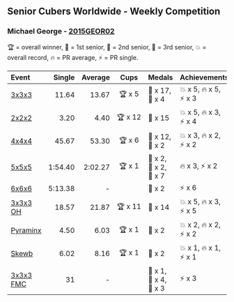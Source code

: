 ## Senior Cubers Worldwide - Weekly Competition
### Michael George - [2015GEOR02](https://www.worldcubeassociation.org/persons/2015GEOR02)

🏆 = overall winner, 🥇 = 1st senior, 🥈 = 2nd senior, 🥉 = 3rd senior, 💥 = overall record, 🔥 = PR average, ⚡ = PR single.

| Event | Single | Average | Cups | Medals | Achievements|
| :-- | --: | --: | :--: | :-- | :-- |
| [3x3x3](michael_george/333.md) | 11.64 | 13.67 | <span style="white-space: nowrap">🏆 x 5</span> | <span style="white-space: nowrap">🥇 x 17</span>, <span style="white-space: nowrap">🥈 x 4</span> | <span style="white-space: nowrap">💥 x 5</span>, <span style="white-space: nowrap">🔥 x 5</span>, <span style="white-space: nowrap">⚡ x 3</span> |
| [2x2x2](michael_george/222.md) | 3.20 | 4.40 | <span style="white-space: nowrap">🏆 x 12</span> | <span style="white-space: nowrap">🥇 x 15</span> | <span style="white-space: nowrap">💥 x 5</span>, <span style="white-space: nowrap">🔥 x 3</span>, <span style="white-space: nowrap">⚡ x 4</span> |
| [4x4x4](michael_george/444.md) | 45.67 | 53.30 | <span style="white-space: nowrap">🏆 x 6</span> | <span style="white-space: nowrap">🥇 x 12</span>, <span style="white-space: nowrap">🥈 x 2</span> | <span style="white-space: nowrap">💥 x 3</span>, <span style="white-space: nowrap">🔥 x 2</span>, <span style="white-space: nowrap">⚡ x 2</span> |
| [5x5x5](michael_george/555.md) | 1:54.40 | 2:02.27 | <span style="white-space: nowrap">🏆 x 1</span> | <span style="white-space: nowrap">🥇 x 2</span>, <span style="white-space: nowrap">🥈 x 2</span>, <span style="white-space: nowrap">🥉 x 7</span> | <span style="white-space: nowrap">🔥 x 3</span>, <span style="white-space: nowrap">⚡ x 2</span> |
| [6x6x6](michael_george/666.md) | 5:13.38 | - |  | <span style="white-space: nowrap">🥉 x 2</span> | <span style="white-space: nowrap">⚡ x 6</span> |
| [3x3x3 OH](michael_george/333oh.md) | 18.57 | 21.87 | <span style="white-space: nowrap">🏆 x 11</span> | <span style="white-space: nowrap">🥇 x 14</span> | <span style="white-space: nowrap">💥 x 5</span>, <span style="white-space: nowrap">🔥 x 3</span>, <span style="white-space: nowrap">⚡ x 5</span> |
| [Pyraminx](michael_george/pyram.md) | 4.50 | 6.03 | <span style="white-space: nowrap">🏆 x 1</span> | <span style="white-space: nowrap">🥇 x 2</span> | <span style="white-space: nowrap">💥 x 2</span>, <span style="white-space: nowrap">🔥 x 2</span>, <span style="white-space: nowrap">⚡ x 2</span> |
| [Skewb](michael_george/skewb.md) | 6.02 | 8.16 | <span style="white-space: nowrap">🏆 x 1</span> | <span style="white-space: nowrap">🥇 x 2</span> | <span style="white-space: nowrap">💥 x 1</span>, <span style="white-space: nowrap">🔥 x 1</span>, <span style="white-space: nowrap">⚡ x 1</span> |
| [3x3x3 FMC](michael_george/333fm.md) | 31 | - |  | <span style="white-space: nowrap">🥇 x 1</span>, <span style="white-space: nowrap">🥈 x 4</span>, <span style="white-space: nowrap">🥉 x 3</span> | <span style="white-space: nowrap">⚡ x 3</span> |

<!-- Global site tag (gtag.js) - Google Analytics -->
<script async src="https://www.googletagmanager.com/gtag/js?id=UA-86348435-3"></script>
<script>window.dataLayer = window.dataLayer || []; function gtag() {dataLayer.push(arguments);} gtag('js', new Date()); gtag('config', 'UA-86348435-3');</script>
